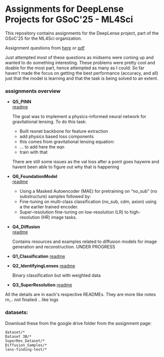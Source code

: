 # Assignments for DeepLense Projects for GSoC'25 - ML4Sci

This repository contains assignments for the DeepLense project, part of the GSoC'25 for the ML4Sci organization. 

Assignment questions from [here](https://docs.google.com/document/d/1a-5JiHph3K59gV3-kEZWzKYTFMvDeYiJvoE0U2I4x0w/edit?usp=sharing) or [pdf](/GSoC25_DeepLense_Tests.pdf)


Just attempted most of these questions as midsems were coming up and wanted to do something interesting. These problems were pretty cool and doable for the most part, hence attempted as many as I could. So far haven't made the focus on getting the best performance (accuracy, and all) just that the model is learning and that the task is being solved to an extent.

### assignments overview

- **Q5_PINN**  
    [readme](Q5_PINN/README.md)


    The goal was to implement a physics-informed neural network for gravitational lensing. 
    To do this task:
    - Built resnet backbone for feature extraction
    - add physics based loss components
    - this comes from gravitational lensing equation:
    - ... to add here the eqn
    - train with that

    There are still some issues as the val loss after a point goes haywire and havent been able to figure out why that is happening

- **Q6_FoundationModel**  
    [readme](Q6_FoundationModel/README.md)


    - Using a Masked Autoencoder (MAE) for pretraining on “no_sub” (no substructure) samples followed by:
    - Fine-tuning on multi-class classification (no_sub, cdm, axion) using a the earlier trained encoder.
    - Super-resolution fine-tuning on low-resolution (LR) to high-resolution (HR) image tasks.
    
- **Q4_Diffusion**  
    [readme](Q4_Diffusion/README.md)


    Contains resources and examples related to diffusion models for image generation and reconstruction.
    UNDER PROGRESS

- **Q1_Classification**
    [readme](Q1_Classification/README.md)



- **Q2_IdentifyingLenses**
    [readme](Q2_IdentifyingLenses/README.md)


    Binary classification but with weighted data


- **Q3_SuperResolution**
    [readme](Q3_SuperResolution/README.md)



All the details are in each's respective READMEs. They are more like notes rn,.. not finalied .. like logs


### datasets:
Download these from the google drive folder from the assignment page:
```
dataset/*
Dataset 3B/*
SuperRes_Dataset/*
Diffusion_Samples/*
lens-finding-test/*
```